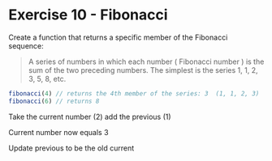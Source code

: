 # Exercise 10 - Fibonacci

Create a function that returns a specific member of the Fibonacci sequence:

> A series of numbers in which each number ( Fibonacci number ) is the sum of the two preceding numbers. The simplest is the series 1, 1, 2, 3, 5, 8, etc.

```javascript
fibonacci(4) // returns the 4th member of the series: 3  (1, 1, 2, 3)
fibonacci(6) // returns 8
```
Take the current number (2)
add the previous (1)

Current number now equals 3

Update previous to be the old current